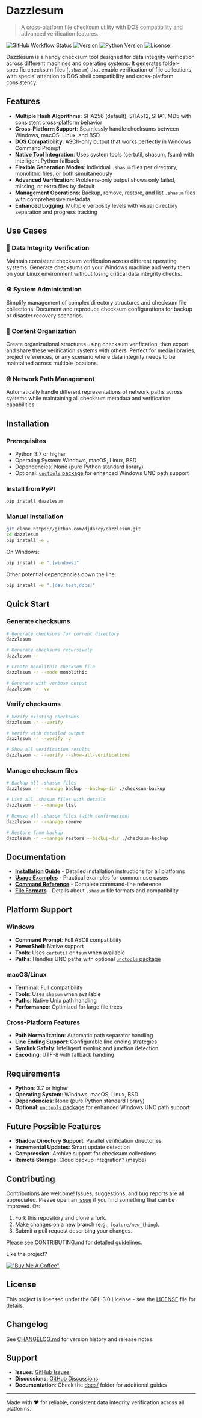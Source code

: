 # Dazzlesum

> A cross-platform file checksum utility with DOS compatibility and advanced verification features.

[![GitHub Workflow Status](https://github.com/djdarcy/dazzlesum/actions/workflows/python.yml/badge.svg)](https://github.com/djdarcy/dazzlesum/actions)
[![Version](https://img.shields.io/badge/version-1.1.0-blue.svg)](https://github.com/djdarcy/dazzlesum/releases/tag/v1.1.0)
[![Python Version](https://img.shields.io/badge/python-%3E%3D3.7-brightgreen)](https://python.org)
[![License](https://img.shields.io/badge/license-GPL--3.0-blue)](LICENSE)

Dazzlesum is a handy checksum tool designed for data integrity verification across different machines and operating systems. It generates folder-specific checksum files (`.shasum`) that enable verification of file collections, with special attention to DOS shell compatibility and cross-platform consistency.

## Features

- **Multiple Hash Algorithms**: SHA256 (default), SHA512, SHA1, MD5 with consistent cross-platform behavior
- **Cross-Platform Support**: Seamlessly handle checksums between Windows, macOS, Linux, and BSD
- **DOS Compatibility**: ASCII-only output that works perfectly in Windows Command Prompt
- **Native Tool Integration**: Uses system tools (certutil, shasum, fsum) with intelligent Python fallback
- **Flexible Generation Modes**: Individual `.shasum` files per directory, monolithic files, or both simultaneously
- **Advanced Verification**: Problems-only output shows only failed, missing, or extra files by default
- **Management Operations**: Backup, remove, restore, and list `.shasum` files with comprehensive metadata
- **Enhanced Logging**: Multiple verbosity levels with visual directory separation and progress tracking

## Use Cases

### 🔧 Data Integrity Verification

Maintain consistent checksum verification across different operating systems. Generate checksums on your Windows machine and verify them on your Linux environment without losing critical data integrity checks.

### ⚙️ System Administration

Simplify management of complex directory structures and checksum file collections. Document and reproduce checksum configurations for backup or disaster recovery scenarios.

### 📁 Content Organization

Create organizational structures using checksum verification, then export and share these verification systems with others. Perfect for media libraries, project references, or any scenario where data integrity needs to be maintained across multiple locations.

### 🌐 Network Path Management

Automatically handle different representations of network paths across systems while maintaining all checksum metadata and verification capabilities.

## Installation

### Prerequisites

- Python 3.7 or higher
- Operating System: Windows, macOS, Linux, BSD
- Dependencies: None (pure Python standard library)
- Optional: [`unctools` package](https://github.com/djdarcy/UNCtools) for enhanced Windows UNC path support

### Install from PyPI

```bash
pip install dazzlesum
```

### Manual Installation

```bash
git clone https://github.com/djdarcy/dazzlesum.git
cd dazzlesum
pip install -e .
```

On Windows:
```cmd
pip install -e ".[windows]"
```

Other potential dependencies down the line:
```bash
pip install -e ".[dev,test,docs]"
```

## Quick Start

### Generate checksums

```bash
# Generate checksums for current directory
dazzlesum

# Generate checksums recursively
dazzlesum -r

# Create monolithic checksum file
dazzlesum -r --mode monolithic

# Generate with verbose output
dazzlesum -r -vv
```

### Verify checksums

```bash
# Verify existing checksums
dazzlesum -r --verify

# Verify with detailed output
dazzlesum -r --verify -v

# Show all verification results
dazzlesum -r --verify --show-all-verifications
```

### Manage checksum files

```bash
# Backup all .shasum files
dazzlesum -r --manage backup --backup-dir ./checksum-backup

# List all .shasum files with details
dazzlesum -r --manage list

# Remove all .shasum files (with confirmation)
dazzlesum -r --manage remove

# Restore from backup
dazzlesum -r --manage restore --backup-dir ./checksum-backup
```

## Documentation

- **[Installation Guide](docs/installation.md)** - Detailed installation instructions for all platforms
- **[Usage Examples](docs/usage-examples.md)** - Practical examples for common use cases
- **[Command Reference](docs/command-reference.md)** - Complete command-line reference
- **[File Formats](docs/file-formats.md)** - Details about `.shasum` file formats and compatibility

## Platform Support

### Windows
- **Command Prompt**: Full ASCII compatibility
- **PowerShell**: Native support
- **Tools**: Uses `certutil` or `fsum` when available
- **Paths**: Handles UNC paths with optional [`unctools` package](https://github.com/djdarcy/UNCtools)

### macOS/Linux
- **Terminal**: Full compatibility
- **Tools**: Uses `shasum` when available
- **Paths**: Native Unix path handling
- **Performance**: Optimized for large file trees

### Cross-Platform Features
- **Path Normalization**: Automatic path separator handling
- **Line Ending Support**: Configurable line ending strategies
- **Symlink Safety**: Intelligent symlink and junction detection
- **Encoding**: UTF-8 with fallback handling

## Requirements

- **Python**: 3.7 or higher
- **Operating System**: Windows, macOS, Linux, BSD
- **Dependencies**: None (pure Python standard library)
- **Optional**: [`unctools` package](https://github.com/djdarcy/UNCtools) for enhanced Windows UNC path support

## Future Possible Features
- **Shadow Directory Support**: Parallel verification directories
- **Incremental Updates**: Smart update detection
- **Compression**: Archive support for checksum collections
- **Remote Storage**: Cloud backup integration? (maybe)

## Contributing

Contributions are welcome! Issues, suggestions, and bug reports are all appreciated. Please open an [issue](https://github.com/djdarcy/dazzlesum/issues) if you find something that can be improved. Or: 

1. Fork this repository and clone a fork.
2. Make changes on a new branch (e.g., `feature/new_thing`).
3. Submit a pull request describing your changes.

Please see [CONTRIBUTING.md](CONTRIBUTING.md) for detailed guidelines.

Like the project?

[!["Buy Me A Coffee"](https://camo.githubusercontent.com/0b448aabee402aaf7b3b256ae471e7dc66bcf174fad7d6bb52b27138b2364e47/68747470733a2f2f7777772e6275796d6561636f666665652e636f6d2f6173736574732f696d672f637573746f6d5f696d616765732f6f72616e67655f696d672e706e67)](https://www.buymeacoffee.com/djdarcy)

## License

This project is licensed under the GPL-3.0 License - see the [LICENSE](LICENSE) file for details.

## Changelog

See [CHANGELOG.md](CHANGELOG.md) for version history and release notes.

## Support

- **Issues**: [GitHub Issues](https://github.com/djdarcy/dazzlesum/issues)
- **Discussions**: [GitHub Discussions](https://github.com/djdarcy/dazzlesum/discussions)
- **Documentation**: Check the [docs/](docs/) folder for additional guides

---

Made with ❤️ for reliable, consistent data integrity verification across all platforms.
